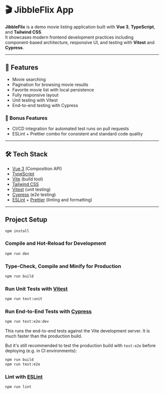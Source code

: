 # 🎬 JibbleFlix App

**JibbleFlix** is a demo movie listing application built with **Vue 3**, **TypeScript**, and **Tailwind CSS**.  
It showcases modern frontend development practices including component-based architecture, responsive UI, and testing with **Vitest** and **Cypress**.

---

## 🚀 Features

- Movie searching
- Pagination for browsing movie results
- Favorite movie list with local persistence
- Fully responsive layout
- Unit testing with Vitest  
- End-to-end testing with Cypress

### 🎁 Bonus Features

- CI/CD integration for automated test runs on pull requests  
- ESLint + Prettier combo for consistent and standard code quality  

---

## 🛠️ Tech Stack

- [Vue 3](https://vuejs.org/) (Composition API)
- [TypeScript](https://www.typescriptlang.org/)
- [Vite](https://vite.dev/) (build tool)
- [Tailwind CSS](https://tailwindcss.com/)
- [Vitest](https://vitest.dev/) (unit testing)
- [Cypress](https://www.cypress.io/) (e2e testing)
- [ESLint](https://eslint.org/) + [Prettier](https://prettier.io/) (linting and formatting)

---

## Project Setup

```sh
npm install
```

### Compile and Hot-Reload for Development

```sh
npm run dev
```

### Type-Check, Compile and Minify for Production

```sh
npm run build
```

### Run Unit Tests with [Vitest](https://vitest.dev/)

```sh
npm run test:unit
```

### Run End-to-End Tests with [Cypress](https://www.cypress.io/)

```sh
npm run test:e2e:dev
```

This runs the end-to-end tests against the Vite development server.
It is much faster than the production build.

But it's still recommended to test the production build with `test:e2e` before deploying (e.g. in CI environments):

```sh
npm run build
npm run test:e2e
```

### Lint with [ESLint](https://eslint.org/)

```sh
npm run lint
```
